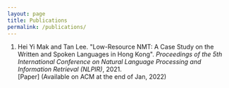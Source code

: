 ```yaml
---
layout: page
title: Publications
permalink: /publications/
---
```


1. Hei Yi Mak and Tan Lee. "Low-Resource NMT: A Case Study on the Written and Spoken Languages in Hong Kong". *Proceedings of the 5th International Conference on Natural Language Processing and Information Retrieval (NLPIR)*, 2021. <br/> [Paper] (Available on ACM at the end of Jan, 2022)
